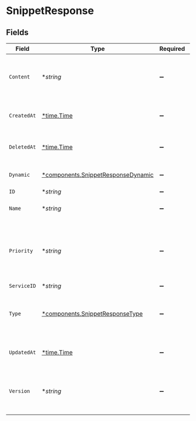 # SnippetResponse


## Fields

| Field                                                                                   | Type                                                                                    | Required                                                                                | Description                                                                             | Example                                                                                 |
| --------------------------------------------------------------------------------------- | --------------------------------------------------------------------------------------- | --------------------------------------------------------------------------------------- | --------------------------------------------------------------------------------------- | --------------------------------------------------------------------------------------- |
| `Content`                                                                               | **string*                                                                               | :heavy_minus_sign:                                                                      | The VCL code that specifies exactly what the snippet does.                              |                                                                                         |
| `CreatedAt`                                                                             | [*time.Time](https://pkg.go.dev/time#Time)                                              | :heavy_minus_sign:                                                                      | Date and time in ISO 8601 format.                                                       | 2020-04-09T18:14:30Z                                                                    |
| `DeletedAt`                                                                             | [*time.Time](https://pkg.go.dev/time#Time)                                              | :heavy_minus_sign:                                                                      | Date and time in ISO 8601 format.                                                       | 2020-04-09T18:14:30Z                                                                    |
| `Dynamic`                                                                               | [*components.SnippetResponseDynamic](../../models/components/snippetresponsedynamic.md) | :heavy_minus_sign:                                                                      | Sets the snippet version.                                                               |                                                                                         |
| `ID`                                                                                    | **string*                                                                               | :heavy_minus_sign:                                                                      | N/A                                                                                     | 62Yd1WfiCBPENLloXfXmlO                                                                  |
| `Name`                                                                                  | **string*                                                                               | :heavy_minus_sign:                                                                      | The name for the snippet.                                                               | test-snippet                                                                            |
| `Priority`                                                                              | **string*                                                                               | :heavy_minus_sign:                                                                      | Priority determines execution order. Lower numbers execute first.                       | 10                                                                                      |
| `ServiceID`                                                                             | **string*                                                                               | :heavy_minus_sign:                                                                      | N/A                                                                                     | SU1Z0isxPaozGVKXdv0eY                                                                   |
| `Type`                                                                                  | [*components.SnippetResponseType](../../models/components/snippetresponsetype.md)       | :heavy_minus_sign:                                                                      | The location in generated VCL where the snippet should be placed.                       |                                                                                         |
| `UpdatedAt`                                                                             | [*time.Time](https://pkg.go.dev/time#Time)                                              | :heavy_minus_sign:                                                                      | Date and time in ISO 8601 format.                                                       | 2020-04-09T18:14:30Z                                                                    |
| `Version`                                                                               | **string*                                                                               | :heavy_minus_sign:                                                                      | String representing the number identifying a version of the service.                    |                                                                                         |